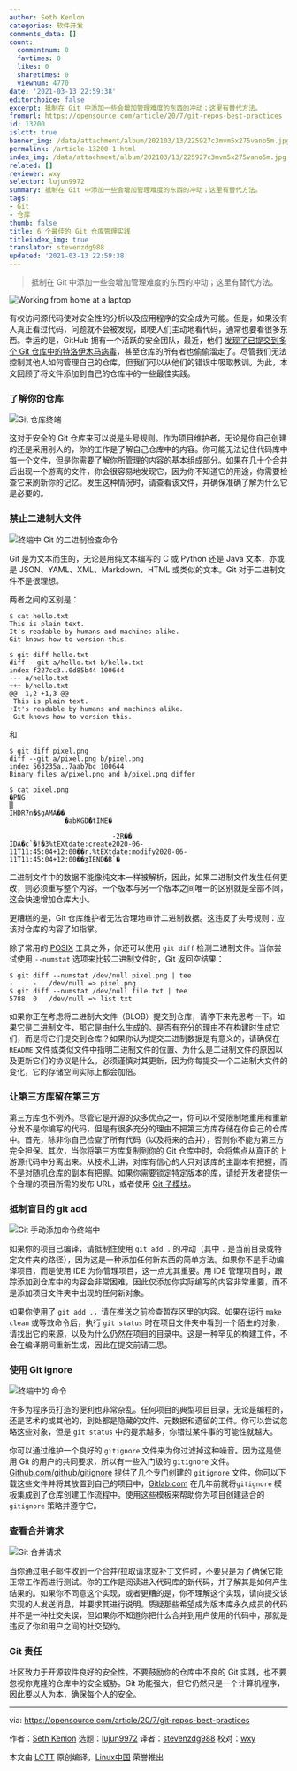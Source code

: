 ```yaml
---
author: Seth Kenlon
categories: 软件开发
comments_data: []
count:
  commentnum: 0
  favtimes: 0
  likes: 0
  sharetimes: 0
  viewnum: 4770
date: '2021-03-13 22:59:38'
editorchoice: false
excerpt: 抵制在 Git 中添加一些会增加管理难度的东西的冲动；这里有替代方法。
fromurl: https://opensource.com/article/20/7/git-repos-best-practices
id: 13200
islctt: true
banner_img: /data/attachment/album/202103/13/225927c3mvm5x275vano5m.jpg
permalink: /article-13200-1.html
index_img: /data/attachment/album/202103/13/225927c3mvm5x275vano5m.jpg.thumb.jpg
related: []
reviewer: wxy
selector: lujun9972
summary: 抵制在 Git 中添加一些会增加管理难度的东西的冲动；这里有替代方法。
tags:
- Git
- 仓库
thumb: false
title: 6 个最佳的 Git 仓库管理实践
titleindex_img: true
translator: stevenzdg988
updated: '2021-03-13 22:59:38'
---
```



> 
> 抵制在 Git 中添加一些会增加管理难度的东西的冲动；这里有替代方法。
> 
> 
> 


![](/data/attachment/album/202103/13/225927c3mvm5x275vano5m.jpg "Working from home at a laptop")


有权访问源代码使对安全性的分析以及应用程序的安全成为可能。但是，如果没有人真正看过代码，问题就不会被发现，即使人们主动地看代码，通常也要看很多东西。幸运的是，GitHub 拥有一个活跃的安全团队，最近，他们 [发现了已提交到多个 Git 仓库中的特洛伊木马病毒](https://securitylab.github.com/research/octopus-scanner-malware-open-source-supply-chain/)，甚至仓库的所有者也偷偷溜走了。尽管我们无法控制其他人如何管理自己的仓库，但我们可以从他们的错误中吸取教训。为此，本文回顾了将文件添加到自己的仓库中的一些最佳实践。


### 了解你的仓库


![Git 仓库终端](/data/attachment/album/202103/13/225940n43xi8xzq8pq3i3e.png "Git repository ")


这对于安全的 Git 仓库来可以说是头号规则。作为项目维护者，无论是你自己创建的还是采用别人的，你的工作是了解自己仓库中的内容。你可能无法记住代码库中每一个文件，但是你需要了解你所管理的内容的基本组成部分。如果在几十个合并后出现一个游离的文件，你会很容易地发现它，因为你不知道它的用途，你需要检查它来刷新你的记忆。发生这种情况时，请查看该文件，并确保准确了解为什么它是必要的。


### 禁止二进制大文件


![终端中 Git 的二进制检查命令](/data/attachment/album/202103/13/225940tbbb6u8tnitvenoz.jpg "Git binary check")


Git 是为文本而生的，无论是用纯文本编写的 C 或 Python 还是 Java 文本，亦或是 JSON、YAML、XML、Markdown、HTML 或类似的文本。Git 对于二进制文件不是很理想。


两者之间的区别是：



```
$ cat hello.txt
This is plain text.
It's readable by humans and machines alike.
Git knows how to version this.

$ git diff hello.txt
diff --git a/hello.txt b/hello.txt
index f227cc3..0d85b44 100644
--- a/hello.txt
+++ b/hello.txt
@@ -1,2 +1,3 @@
 This is plain text.
+It's readable by humans and machines alike.
 Git knows how to version this.

```

和



```
$ git diff pixel.png
diff --git a/pixel.png b/pixel.png
index 563235a..7aab7bc 100644
Binary files a/pixel.png and b/pixel.png differ

$ cat pixel.png
�PNG
▒
IHDR7n�$gAMA��
              �abKGD݊�tIME�

                          -2R��
IDA�c`�!�3%tEXtdate:create2020-06-11T11:45:04+12:00��r.%tEXtdate:modify2020-06-11T11:45:04+12:00��ʒIEND�B`�

```

二进制文件中的数据不能像纯文本一样被解析，因此，如果二进制文件发生任何更改，则必须重写整个内容。一个版本与另一个版本之间唯一的区别就是全部不同，这会快速增加仓库大小。


更糟糕的是，Git 仓库维护者无法合理地审计二进制数据。这违反了头号规则：应该对仓库的内容了如指掌。


除了常用的 [POSIX](https://opensource.com/article/19/7/what-posix-richard-stallman-explains) 工具之外，你还可以使用 `git diff` 检测二进制文件。当你尝试使用 `--numstat` 选项来比较二进制文件时，Git 返回空结果：



```
$ git diff --numstat /dev/null pixel.png | tee
-     -   /dev/null => pixel.png
$ git diff --numstat /dev/null file.txt | tee
5788  0   /dev/null => list.txt

```

如果你正在考虑将二进制大文件（BLOB）提交到仓库，请停下来先思考一下。如果它是二进制文件，那它是由什么生成的。是否有充分的理由不在构建时生成它们，而是将它们提交到仓库？如果你认为提交二进制数据是有意义的，请确保在 `README` 文件或类似文件中指明二进制文件的位置、为什么是二进制文件的原因以及更新它们的协议是什么。必须谨慎对其更新，因为你每提交一个二进制大文件的变化，它的存储空间实际上都会加倍。


### 让第三方库留在第三方


第三方库也不例外。尽管它是开源的众多优点之一，你可以不受限制地重用和重新分发不是你编写的代码，但是有很多充分的理由不把第三方库存储在你自己的仓库中。首先，除非你自己检查了所有代码（以及将来的合并），否则你不能为第三方完全担保。其次，当你将第三方库复制到你的 Git 仓库中时，会将焦点从真正的上游源代码中分离出来。从技术上讲，对库有信心的人只对该库的主副本有把握，而不是对随机仓库的副本有把握。如果你需要锁定特定版本的库，请给开发者提供一个合理的项目所需的发布 URL，或者使用 [Git 子模块](https://git-scm.com/book/en/v2/Git-Tools-Submodules)。


### 抵制盲目的 git add


![Git 手动添加命令终端中](/data/attachment/album/202103/13/225940s8v8ushl38fzz885.jpg "Git manual add")


如果你的项目已编译，请抵制住使用 `git add .` 的冲动（其中 `.` 是当前目录或特定文件夹的路径），因为这是一种添加任何新东西的简单方法。如果你不是手动编译项目，而是使用 IDE 为你管理项目，这一点尤其重要。用 IDE 管理项目时，跟踪添加到仓库中的内容会非常困难，因此仅添加你实际编写的内容非常重要，而不是添加项目文件夹中出现的任何新对象。


如果你使用了 `git add .`，请在推送之前检查暂存区里的内容。如果在运行 `make clean` 或等效命令后，执行 `git status` 时在项目文件夹中看到一个陌生的对象，请找出它的来源，以及为什么仍然在项目的目录中。这是一种罕见的构建工件，不会在编译期间重新生成，因此在提交前请三思。


### 使用 Git ignore


![终端中的  命令](/data/attachment/album/202103/13/225941q00e77a0wk4dz38a.jpg "Git ignore")


许多为程序员打造的便利也非常杂乱。任何项目的典型项目目录，无论是编程的，还是艺术的或其他的，到处都是隐藏的文件、元数据和遗留的工件。你可以尝试忽略这些对象，但是 `git status` 中的提示越多，你错过某件事的可能性就越大。


你可以通过维护一个良好的 `gitignore` 文件来为你过滤掉这种噪音。因为这是使用 Git 的用户的共同要求，所以有一些入门级的 `gitignore` 文件。[Github.com/github/gitignore](https://github.com/github/gitignore) 提供了几个专门创建的 `gitignore` 文件，你可以下载这些文件并将其放置到自己的项目中，[Gitlab.com](https://about.gitlab.com/releases/2016/05/22/gitlab-8-8-released) 在几年前就将`gitignore` 模板集成到了仓库创建工作流程中。使用这些模板来帮助你为项目创建适合的 `gitignore` 策略并遵守它。


### 查看合并请求


![Git 合并请求](/data/attachment/album/202103/13/225941xzydtc355g3i3fz5.png "Git merge request")


当你通过电子邮件收到一个合并/拉取请求或补丁文件时，不要只是为了确保它能正常工作而进行测试。你的工作是阅读进入代码库的新代码，并了解其是如何产生结果的。如果你不同意这个实现，或者更糟的是，你不理解这个实现，请向提交该实现的人发送消息，并要求其进行说明。质疑那些希望成为版本库永久成员的代码并不是一种社交失误，但如果你不知道你把什么合并到用户使用的代码中，那就是违反了你和用户之间的社交契约。


### Git 责任


社区致力于开源软件良好的安全性。不要鼓励你的仓库中不良的 Git 实践，也不要忽视你克隆的仓库中的安全威胁。Git 功能强大，但它仍然只是一个计算机程序，因此要以人为本，确保每个人的安全。




---


via: <https://opensource.com/article/20/7/git-repos-best-practices>


作者：[Seth Kenlon](https://opensource.com/users/seth) 选题：[lujun9972](https://github.com/lujun9972) 译者：[stevenzdg988](https://github.com/stevenzdg988) 校对：[wxy](https://github.com/wxy)


本文由 [LCTT](https://github.com/LCTT/TranslateProject) 原创编译，[Linux中国](https://linux.cn/) 荣誉推出